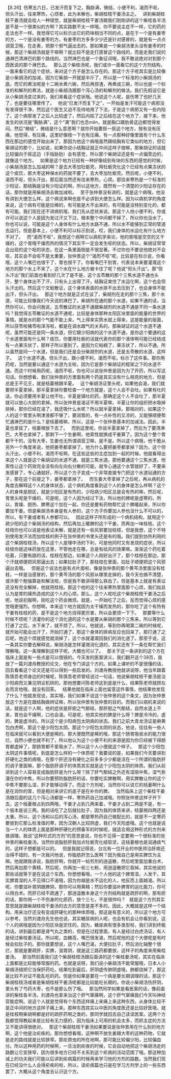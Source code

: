 【8.26】伤寒五六日，已发汗而复下之，胸胁满，微结，小便不利，渴而不呕，但头汗出，往来寒热，心烦者，此为未解也，柴胡桂枝干姜汤主之。
 
讲到柴胡桂枝干姜汤就会给人一种错觉，就是柴胡桂枝干姜汤跟我们刚刚讲的这个柴桂各半汤是不是一个很类似的方啊？其实路数不太一样哦，你不要说主症不一样，它的药的走法也不一样。我觉得它可以标示出它的药味相当不同的点，是在于一个是有姜枣的方，一个是没有姜枣的方。有姜枣的方多多少少还是针对感冒的，就是有一点点调营卫哦，在走表，把那个邪气逼出去的。那如果是一个柴胡汤里头没有姜枣的时候，那这个柴胡汤就是干嘛啊？就比较不是走打感冒这个路线的，而是走我们说的通淋巴清淋巴的那个路线的。当然淋巴也是一个象征词哦，我不敢说绝对对到那个西医说的那个淋巴去。
 
那么这个柴桂汤呢，我们或许一面看它的这个方剂结构，一面来看它的这个症状，来对这个方子是怎么存在的。那这个方子呢其实是比较像是小柴胡汤的加减，因为它柴胡一开就是半斤了，所以是一个标准的小柴胡汤的底。而它的煮法呢是十二碗水煮六碗，然后再捞渣，再煮成三碗，所以也是一个标准的和解剂的煮法，就是小柴胡汤跟那个泻心汤的和解剂的做法。我们先假设它是从小柴胡汤变过来的，我们来看这个症状哦。他说这个人呢，是伤寒了也好几天了，也是要往哪里传了。
 
他说“已发汗而复下之”，一开始是发汗可能这个病邪没有发得很干净，然后这个医生又迫不及待地用了下法，于是这个病邪又有一些内陷了。这个病邪发了之后人比较虚了，然后内陷了之后结在这个地方了，接下来，他发生的状况是“胸胁满”，这个“满”我们也念mēn，就是胸口跟肋骨这边都觉得发闷。然后“微结”，微结是什么意思啊？就你开始要抠一抠这个地方，按有没有压痛，他觉得，有压痛，这里好像按一下也有压痛，有一点那种好像里面有个什么东西在那边的感觉开始出来了。那因为他这个病哦虽然跟结胸有它类似的地方，但它柴胡证的那个，比如说，如果你说小结胸证就正中间这样子按嘛，那柴胡证的话就比较偏向于抠这边（手指胁肋）会有感觉，所以那个柴胡证还是有一点偏旁边的，就像这个地方。
 
如果是这个地方已经有一种好像结到有块的东西的感觉的时候，小柴胡汤是怎么加减的啊？是去大枣加牡蛎壳，用牡蛎壳化这个已经有点果冻状的这个痰饮，那大枣这种保水的药就不要了，去大枣加牡蛎壳。然后呢，小便不利，渴而不呕，但头汗出，那后面当然还有往来寒热，心烦。那往来寒热是一个标准的少阳证，那结胸是没有少阳证的啊，所以这地方，既然有一个清楚的少阳证存在的话，那你就是用柴胡汤去做加减啦。
 
至于张仲景没有讲的，就是这个病哦，他没有讲到大便怎么样。这个病说来啊也是不必讲到大便怎么样。因为以病机学的角度来说，这个病有可能是拉稀的，有可能是大不出来的，有可能是没特别变化的，都有可能。我们现在还不讲病机哦，我们先从症状来说。那这个人他小便不利，你或许可以说这个人是因为发过汗又下过，根本整个中间都干掉了，所以你也没水了。你也可以说，可能是这个人身体有什么地方水路不通，所以水不能够到正常的管道去运行。但是基本上，小便不利可以标示到说，哎，我们身体的水运化有什么地方不对了。
 
而“渴而不呕”，我想这个病啊它以病机学来论，他的胃哦是空空的又干燥的，这个胃哦干燥而热的情况下其实不一定会发生呕的状态。所以，柴胡证常常会出现的这个呕的状态，在这一条里面倒是不很显著。不过你也不要说他绝对不会呕，其实会不会呕不是太重要，张仲景这个“渴而不呕”呢，比较是在标示说，你看哦，这个人嘴巴也很干了，胃也很干了。你看嘴巴干到胃，代表说本来要灌溉这个地方的那个水上不来了，这个水在什么地方被卡住了呢？他说“但头汗出”。那“但头汗出”我们前面也看到好几次了是不是，这个五苓散的那个三焦水道不通也头汗，整个身体出不了汗，只有头上出得了汗。结胸证束住了水运化啊，这个也会但头汗出的。然后这个文蛤散证，这个身体表面的水排不出去压到了，也会身体不能出汗，但头汗出。
 
那这个地方就是正式在谈了，柴胡剂在走的那个三焦，那个水道，可能比较像我们今天说的淋巴了。柴胡剂在通的那个水道，如果不通的话，当然你可以，你会问我说，五苓散证的水道不通跟柴胡剂的水道不通是不同一条水道吗？我觉得五苓散证的水道不通呢，比较是身体那种太阳区块里面的能量的世界的事情。就是水的那个气能不能上来，气上得来实质水就上得来，这是能量的层面，所以茯苓啦猪苓啦泽泻啦，都是在调水跟气的关系的。那柴胡证的这个水道不通呢，虽然可能还是同一条水道，但它跟少阳病的这个水道不通，是你这个要通的这个水道里面有什么啊？痰饮。你要用牡蛎的话就代表你的那个液体啊可能已经结成有一点果冻状了，那样子所以塞到了。是因为它粘稠了，果冻状了，所以不通。所以虽然是同一个水道，但是我们还是会分柴胡剂的水道，还是五苓散的水道，这样子。
 
这个水道不通，但头汗出，跟小便不利，渴而不呕，标示了这件事。那你用药呢，当然是要以通这个水道为主啦，因为它是那个柴胡证的框架之下的水道不通。而这个时候用药呢，渴而不呕，你也可以说张仲景是因为为了开药，所以写这句话。你想想看，我们张仲景的方里面有两个药是其实没有什么相克的地方，但是总是王不见王，就是栝蒌根跟半夏。
 
这个柴胡汤证里头呢，如果他会渴，我们就要把半夏拿掉，那半夏拿掉你要检查一个地方就是，这个人会不会吐。如果有吐的话，你必须要用半夏让他不吐，半夏是镇吐的药，那确定这个人不会吐了，那半夏就可以放心大胆的拿掉。所以张仲景是渴证不用半夏嘛，半夏让你的组织把水吸掉排掉，那你已经在渴了，我还吸什么水呢？所以就半夏拿掉。那相对的，如果这个人的这个胃里头啊津液都不够了，要润胃的，有一点补性的又凉的，又能够顺便帮忙通淋巴的是什么？是栝蒌根嘛，所以，这是一个张仲景基本的加减法。因此，半夏也拿拔了，栝蒌根放下去了。
 
    而到这里呢，你说半夏拿掉了，然后为了要清淋巴，大枣也拿掉了，那剩下一个生姜啊，他索性就换成干姜算了。因为这个整个胃都干干的，没有大枣，生姜也无所谓调营卫嘛，是不是。所以这个病哦，他干脆从另外一个角度来说，他把姜枣都拿掉了。他为什么要把姜枣都拿掉？因为，这个但头汗出，小便不利，渴而不呕啊，在这些这些的主症加到一起的时候，他就看得出来这个人就是这个柴胡证的水道不通，就是三焦水道。那他要通这个三焦水道，他索性让这个药效完全没有向左向右分散的可能，就专心通这个水管就好了，不要来发感冒了，专心通就好。所以这个方子变成一个非常直接专门把这个水道钻通的方子，那在这个前提之下，姜枣都拿掉了。
 
而生姜大枣拿掉了之后呢，再从病机的角度去解释这个人的身体状态，这个病机角度看到这个人的身体是怎么样啊？这个人的身体是胆区，就是少阳区是有热的，少阳病少阳区总是会有热的嘛，然后呢，胃里头呢是干燥的，可是呢，这个人因为经过下法，所以他的脾呢是虚寒的。所以，胃燥、胆热、脾寒这个加在一起，你还是要有药物帮忙这个脾暖起来，所以你要加干姜。但是柴胡汤本身是有人参的，这个方子你要加人参也没什么不可以的，所以，有干姜或者有人参都可以。
 
因此这样子所形成的一个病机结构，就用这个疏少阳的这个柴胡汤的结构，然后再加上暖脾的这个干姜，而再加一味桂枝。这个桂枝你也可以说是他表证未解，就是还有一些风邪要加桂枝，但是我想，这个不特别使用发汗法而加桂枝的例子在张仲景的书里头还是有的哦。我们提到协热利用的这个柴胡桂枝汤，所以这个人是理中汤的下利，可是他同时又有发烧的症状，所以桂枝你就这味药放在这里，不管他走在哪，总是有祛风的效果嘛。渐渐这个药吃着吃着，只要有路的话，桂枝在那边，如果这个人刚好出汗了，那个桂枝在那边，那个汗就顺便把风邪逼出去；如果拉肚子了，那桂枝在里面，拉肚子顺便把这个风邪逼出去哦。
 
但是这个说法也是有点片面啦，像是张仲景的那个黄芩汤里面没有桂枝，一样是治感冒的，那个黄芩汤的那个风邪从哪里走掉的，我今天也搞不清楚，或许那个勉强算是和解法啦，但是我不敢讲得那么铁齿了。但是基本上就是有表证还没有完全解掉，他就用桂枝。那这个他的这个往来寒热里面那个心烦，我们姑且认为是胃的燥热造成的这个人的心烦。那么，这个人呢吃这个柴胡桂枝干姜汤之后呢，他说初服啊，刚吃这个药会微烦。就是，一开始吃了之后，反而觉得心烦的感觉哦更强烈。你想啊，本来这个地方就因为太干燥而发热的，那你吃了这个有热有干姜有桂枝的药，是不是这个地方烧得更厉害，所以会更烦一下下。
 
那要等什么时候不烦呢？浇灌你的这个消化道的这个水是要从柴胡的那个三焦来，所以等到它打通了之后，水下来了，就不烦了。所以，他就说，等到你再喝第二碗的时候呢，就开始可能会出汗了，开始打通了，那这个身体的排病反应也回来了。那打通了之后呢，他这个烦就感觉就消掉了，这个水就灌溉回我们的消化道了。那至于说，这一条其实你要去解释说，柴胡汤是怎样灌溉消化道的，其实还有下一条在帮忙我们理解哦。这一条理解到这样子呢，大概也可以了。
 
那关于这一条讲到的这个方在临床上面是有一些点是可以借镜的。今天发的医案讲义，我们翻开这个38页，我放了一篇刘渡舟教授的论文，他在专门讲这个方的。如果上课听的不是很懂的话，回去看看这个论文还是可以得到一些启发的。刘渡舟教授他就讲说呀，他当年跟着陈慎吾老师身边的时候呢，陈慎吾老师曾经说过一句话，他说柴胡桂枝干姜汤是治少阳病而又兼见阴证机转的。那他想要问陈老师这到底是什么，结果陈老师就顾左右而言他哦，就没有回答。
 
结果他就在临床上面也留意这件事情，他结果他发现了什么？他就发现说，其实哦，我们如果不说这个张仲景的这个条文，因为张仲景放这个方是在跟结胸做辨证嘛，所以张仲景有张仲景的目的。而我们以病机来说的话，就是这个人啊，他的症状是肝胆之气郁结，那肝胆之气郁结，自然水道上不来，胃也会干燥啊，口也会渴。可是呢，他其实他的脾是什么呀？脾是冷冷的，虚的，脾是虚冷的。所以这个是少阳病包太阴病的状态。我们之前大青龙汤证是麻黄包白虎啊，那这个是少阳包太阴。那这个少阳包太阴的状态，他说，往往有一些人在临床就可以看到大便是稀的。那大便既然是稀的哦，那这个肠胃吸收水的能力很烂，自然小便也就不利了，所以他认为这个小便不利的来源是因为你已经被下得肠胃都虚掉了，那肠胃都不爱吸水了，所以这个人小便就这个样子。
 
那这个少阳包太阴这件事情呢，到底是怎么样的一个体质呢？我要说的是，如果我们今天要讲到肝硬化之类的病哦，在那个肝还没有硬化之前多多少少都是活在一个所谓的脂肪肝的调子里面嘛，那个脂肪肝调子的体质其实就是这个少阳包太阴的体质。我们从前讲到这个人容易变成脂肪肝是为什么呀？除了肝气郁结之外还有湿阻中焦，湿气弥漫在你的中焦，所以你要预防脂肪肝的话，你要吃实脾散啊，用实脾散让你的这个中焦不要那么湿，肝才能够动得了。而这个方剂呢，当然你可以说它的栝蒌啊什么是在润你的胃，但是相对来讲它的底子是在补你的脾。
 
当然临床上这个柴桂干姜汤跟后面的这几个泻心汤都是一样，寒热药自己加减哦。你照张仲景这样子开下去，这个栝蒌根占到四两哦，干姜才占到几两来着，干姜才占到二两是不是，有一个版本是说三两。我的话吃了之后就拉肚子，因为我的体质来讲，栝蒌根四两还是太重。所以，这个汤和以后的泻心汤，都是寒热药自己做配比的，就是不一定寒药要放到它那么标准值的寒，因为汉朝人比较阴虚，我们今天阳虚哦。这个也就是说当一个人的体质上面是那种肝硬化的预备军的时候呢，就适合用这种形式的方剂来做调理。我说“这种形式的方剂”的意思是说，你也不见得一定要用一个很标准的张仲景的柴桂姜汤。当然你说脂肪肝我加点牡蛎壳化结软坚，这栝蒌根也是润通痰气的，这样子想都是可以的。
 
但是我就记得说，台北有一位开业的中医师治肝病还治得不错的。有一次我问他说，你脂肪肝怎么医啊？因为我自己是用实脾饮为主嘛。他就跟我讲说，脂肪肝啊，你就开一帖煎剂的逍遥散，然后呢里面加重白术，然后再加那个黄精，然后呢，你再加一些三七粉，用逍遥散把它吞掉。其实他说的那些话就等于是在说这个东西。你想想看哦，一个人他的这个脾胃湿，人发干，其实脾胃湿的人不见得口不渴哦，因为你越是水不运化的人，他反而上面越渴。所以呢，你要滋补胃阴跟脾阴，那你可以用黄精；然后你要滋补脾胃的运化能力，你可以用白术。而肝已经不疏通了，那逍遥散本身这个方剂结构就是疏肝的啊，那有瘀的话，那你用一个不伤身的化瘀药，放个三七，不是很帅吗？
 
就是这个方剂其实意思就是跟柴胡桂枝干姜汤的古方的意思是差不多的。因此，大概就是这样一个结构，用来治疗还没有变成肝硬化的那种体质哦，那这是有意义的，所以这个地方可以参考。当然刘渡舟先生他也说，其实糖尿病的人呢，也会有机会让你看到说，这个人的病哦是因为少阳区块是淤住的。因为，糖尿病有很多类型啦，我们讲到终极的话，讲到最后都是肾气丸之类的，但是在过程里面，有人是经过白虎汤证，有人是经过柴桂姜汤证。所以呢，血糖高，嘴巴很发渴，然后呢他的这个大便呢是有时候会拉肚子的。那你就要想说，这个人嘴巴渴，大便拉肚子，然后消化轴整个很烂，那就是要疏肝，实脾，滋胃阴，就是这三路药都要放，这样子的角度来用柴桂姜汤。
 
那当然前面我们这个柴胡桂枝汤跟后面讲的这个柴桂姜汤呢，其实在临床上面都是比较能够常服的药。也就是说呀，我们说小柴胡汤不能常服哦，日本人小柴胡汤错把它当保肝药吃，结果吃到最后，肝阴虚传肺阴虚哦，肺都烧掉了，那这是比较不对证不能乱吃的药。但是你如果是要在一个病是要长期调理的话，那这个柴胡桂枝汤或者是柴胡桂枝干姜汤呢都是比较能吃长期的。你说小柴胡汤伤肝阴，里头有了芍药大枣，也不是那么伤了哦。
 
那当然同学如果是看医案的话，像前面讲的柴桂各半汤，刘渡舟也拿来治这个肝气窜痛啊，这个肝气窜痛我们今天叫神经官能症啊。说这个人就是觉得有个东西这样痛上来痛上来这种东西，从身体比较不是正中间的地方这样子痛上来。那种东西其实以中医的角度医还是比较好医哦，就是桂枝啊柴胡啊都是好的疏肝药啊之类的，那同学就回去自己读读医案。这两个方我都觉得教起来是比较有无力感的，因为临床上可用的机会太多，而抓主症的方法又不能讲得很绝对。
 
那这个柴胡桂枝干姜汤如果要说是张仲景用在什么别的地方啊，这个他是治疟疾的。那你想想看哦，这种啊不放生姜跟大枣的这种药物，它就是走的路线就是比较狭窄。那疟原虫的所在地啊，那可能比较偏少阳，比较偏血分。所以这种用药的时候啊，一旦治到疟疾的时候，它会自动地把这个柴胡汤走的路数让它变狭窄，因为很多地方已经不关系到这个疟病的活动范围了哦。那这种加减上的功夫我们可能以后讲到疟病篇的时候再来学习他的方剂的路数。当然我们现在已经没什么人会得疟疾的啦，所以，读疟病篇也只是在学习方剂学上的一些东西罢了，大概从这个角度去认识这个方。
